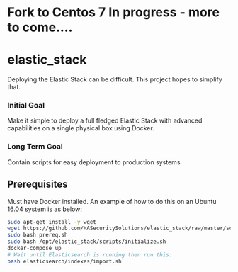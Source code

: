 # Fork to Centos 7 In progress - more to come....



# elastic_stack

Deploying the Elastic Stack can be difficult. This project hopes to simplify that.

### Initial Goal

Make it simple to deploy a full fledged Elastic Stack with advanced capabilities on a single physical box using Docker.

### Long Term Goal

Contain scripts for easy deployment to production systems

## Prerequisites
Must have Docker installed. An example of how to do this on an Ubuntu 16.04 system is as below:

```bash
sudo apt-get install -y wget
wget https://github.com/HASecuritySolutions/elastic_stack/raw/master/scripts/prereq.sh
sudo bash prereq.sh
sudo bash /opt/elastic_stack/scripts/initialize.sh
docker-compose up
# Wait until Elasticsearch is running then run this:
bash elasticsearch/indexes/import.sh
```
